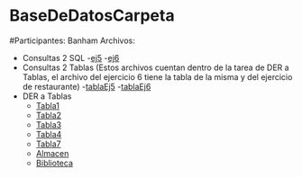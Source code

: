 # BaseDeDatosCarpeta
#Participantes: Banham
Archivos:
- Consultas 2 SQL
  -[ej5](https://github.com/Teo418/BaseDeDatosCarpeta/blob/main/DER%201%205.mwb)
  -[ej6](https://github.com/Teo418/BaseDeDatosCarpeta/blob/main/DER%201%206%20y%20DER%203%20(Banham-Imbroisi).mwb)
- Consultas 2 Tablas (Estos archivos cuentan dentro de la tarea de DER a Tablas, el archivo del ejercicio 6 tiene la tabla de la misma y del ejercicio de restaurante)
  -[tablaEj5](https://github.com/Teo418/BaseDeDatosCarpeta/blob/main/consultas2(ej5der1).sql)
  -[tablaEj6](https://github.com/Teo418/BaseDeDatosCarpeta/blob/main/consultas2(ej6der1).sql)
- DER a Tablas
  - [Tabla1]()
  - [Tabla2]()
  - [Tabla3]()
  - [Tabla4]()
  - [Tabla7]()
  - [Almacen]()
  - [Biblioteca]()
